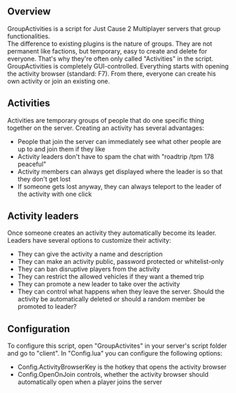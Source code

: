 ## Overview ##
GroupActivities is a script for Just Cause 2 Multiplayer servers that group functionalities.  
The difference to existing plugins is the nature of groups. They are not permanent like factions, but temporary, easy to create and delete for everyone. That's why they're often only called "Activities" in the script.  
GroupActivities is completely GUI-controlled. Everything starts with opening the activity browser (standard: F7). From there, everyone can create his own activity or join an existing one.

## Activities ##
Activities are temporary groups of people that do one specific thing together on the server. Creating an activity has several advantages:  
* People that join the server can immediately see what other people are up to and join them if they like
* Activity leaders don't have to spam the chat with "roadtrip /tpm 178 peaceful"
* Activity members can always get displayed where the leader is so that they don't get lost
* If someone gets lost anyway, they can always teleport to the leader of the activity with one click

## Activity leaders ##
Once someone creates an activity they automatically become its leader. Leaders have several options to customize their activity:
* They can give the activity a name and description
* They can make an activity public, password protected or whitelist-only
* They can ban disruptive players from the activity
* They can restrict the allowed vehicles if they want a themed trip
* They can promote a new leader to take over the activity
* They can control what happens when they leave the server. Should the activity be automatically deleted or should a random member be promoted to leader?

## Configuration ##
To configure this script, open "GroupActivites" in your server's script folder and go to "client". In "Config.lua" you can configure the following options:
* Config.ActivityBrowserKey is the hotkey that opens the activity browser
* Config.OpenOnJoin controls, whether the activity browser should automatically open when a player joins the server